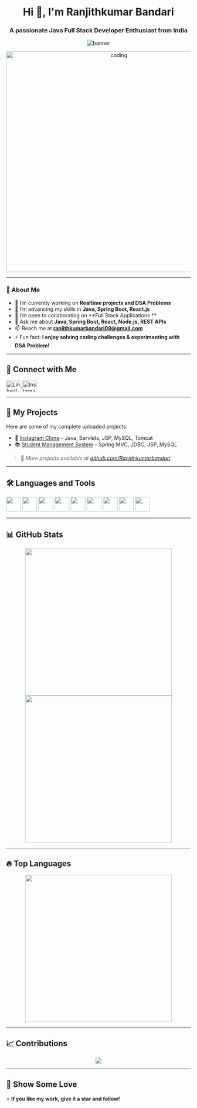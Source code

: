 <h1 align="center">Hi 👋, I'm <b>Ranjithkumar Bandari</b></h1>
<h3 align="center">A passionate Java Full Stack Developer Enthusiast from India</h3>

<p align="center">
  <img src="https://user-images.githubusercontent.com/74038190/219923809-b86dc415-a0c2-4a38-bc88-ad6cf06395a8.gif" alt="banner"/>
</p>

<p align="center">
  <img src="https://user-images.githubusercontent.com/74038190/229223263-cf2e4b07-2615-4f87-9c38-e37600f8381a.gif" alt="coding" width="600px"/>
</p>

---

### 🚀 About Me

- 🔭 I’m currently working on **Realtime projects and DSA Problems** 
- 🌱 I’m advancing my skills in **Java, Spring Boot, React.js**
- 👯 I’m open to collaborating on **Full Stack Applications **
- 💬 Ask me about **Java, Spring Boot, React, Node.js, REST APIs**
- 📫 Reach me at **[ranjithkumarbandari09@gmail.com](mailto:ranjithkumarbandari09@gmail.com)**
- ⚡ Fun fact: **I enjoy solving coding challenges & experimenting with DSA Problem!**

---

## 🔗 Connect with Me

<p align="left">
  <a href="https://www.linkedin.com/in/ranjithkumar-bandari-40963b254" target="_blank">
    <img align="center" src="https://cdn.jsdelivr.net/gh/devicons/devicon/icons/linkedin/linkedin-original.svg" alt="LinkedIn" height="30" width="40"/>
  </a>
  <a href="https://www.instagram.com/mr_ranjith_kumar99" target="_blank">
    <img align="center" src="https://cdn.jsdelivr.net/gh/devicons/devicon/icons/instagram/instagram-original.svg" alt="Instagram" height="30" width="40"/>
  </a>
</p>

---

## 🧩 My Projects

Here are some of my complete uploaded projects:

- 🚀 [Instagram Clone](https://github.com/Ranjithkumarbandari/Instagram_clone-Project/tree/main) – Java, Servlets, JSP, MySQL, Tomcat
- 📚 [Student Management System](https://github.com/Ranjithkumarbandari/Student_Management_System) – Spring MVC, JDBC, JSP, MySQL

> 📝 _More projects available at [github.com/Ranjithkumarbandari](https://github.com/Ranjithkumarbandari)_

---

## 🛠 Languages and Tools

<p align="left">
  <img src="https://cdn.jsdelivr.net/gh/devicons/devicon/icons/html5/html5-original-wordmark.svg" width="40" height="40"/>
  <img src="https://cdn.jsdelivr.net/gh/devicons/devicon/icons/css3/css3-original-wordmark.svg" width="40" height="40"/>
  <img src="https://cdn.jsdelivr.net/gh/devicons/devicon/icons/javascript/javascript-original.svg" width="40" height="40"/>
  <img src="https://cdn.jsdelivr.net/gh/devicons/devicon/icons/react/react-original-wordmark.svg" width="40" height="40"/>
  <img src="https://cdn.jsdelivr.net/gh/devicons/devicon/icons/java/java-original.svg" width="40" height="40"/>
  <img src="https://cdn.jsdelivr.net/gh/devicons/devicon/icons/spring/spring-original.svg" width="40" height="40"/>
  <img src="https://cdn.jsdelivr.net/gh/devicons/devicon/icons/mysql/mysql-original-wordmark.svg" width="40" height="40"/>
  <img src="https://cdn.jsdelivr.net/gh/devicons/devicon/icons/git/git-original.svg" width="40" height="40"/>
  <img src="https://www.vectorlogo.zone/logos/getpostman/getpostman-icon.svg" width="40" height="40"/>
</p>

---

## 📊 GitHub Stats

<p align="center">
  <img src="https://github-readme-stats.vercel.app/api?username=Ranjithkumarbandari&show_icons=true&theme=radical" width="400px"/>
  <img src="https://github-readme-streak-stats.herokuapp.com/?user=Ranjithkumarbandari&theme=radical" width="400px"/>
</p>

---

## 🔥 Top Languages

<p align="center">
  <img src="https://github-readme-stats.vercel.app/api/top-langs/?username=Ranjithkumarbandari&layout=compact&theme=radical" width="400px"/>
</p>

---

## 📈 Contributions

<p align="center">
  <img src="https://github-profile-summary-cards.vercel.app/api/cards/profile-details?username=Ranjithkumarbandari&theme=radical" />
</p>

---

## 🌟 Show Some Love

⭐ **If you like my work, give it a star and follow!**

